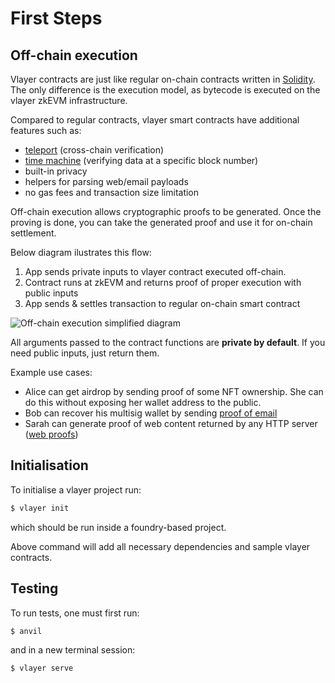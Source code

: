 # First Steps

## Off-chain execution
Vlayer contracts are just like regular on-chain contracts written in  [Solidity](https://soliditylang.org). The only difference is the execution model, as bytecode is executed on the vlayer zkEVM infrastructure. 

Compared to regular contracts, vlayer smart contracts have additional features such as:
* [teleport]() (cross-chain verification)
* [time machine]() (verifying data at a specific block number)
* built-in privacy
* helpers for parsing web/email payloads 
* no gas fees and transaction size limitation 

Off-chain execution allows cryptographic proofs to be generated. Once the proving is done, you can take the generated proof and use it for on-chain settlement.

Below diagram ilustrates this flow:
1. App sends private inputs to vlayer contract executed off-chain. 
1. Contract runs at zkEVM and returns proof of proper execution with public inputs
1. App sends & settles transaction to regular on-chain smart contract

![Off-chain execution simplified diagram](/images/offchain-execution.png)

All arguments passed to the contract functions are **private by default**.
If you need public inputs, just return them.

Example use cases: 
- Alice can get airdrop by sending proof of some NFT ownership. She can do this without exposing her wallet address to the public. 
- Bob can recover his multisig wallet by sending [proof of email]() 
- Sarah can generate proof of web content returned by any HTTP server ([web proofs]())


## Initialisation

To initialise a vlayer project run:
```bash
$ vlayer init
```
which should be run inside a foundry-based project.

Above command will add all necessary dependencies and sample vlayer contracts.

## Testing

To run tests, one must first run:
```bash
$ anvil 
```
and in a new terminal session:

```bash
$ vlayer serve
``` 
